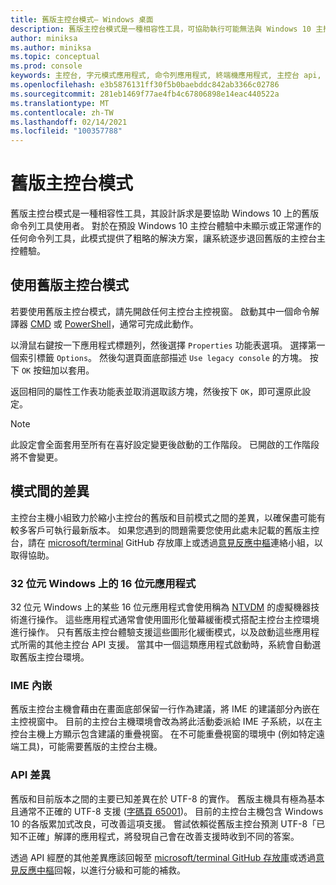 ```yaml
---
title: 舊版主控台模式– Windows 桌面
description: 舊版主控台模式是一種相容性工具，可協助執行可能無法與 Windows 10 主控台主機搭配運作的命令列應用程式
author: miniksa
ms.author: miniksa
ms.topic: conceptual
ms.prod: console
keywords: 主控台, 字元模式應用程式, 命令列應用程式, 終端機應用程式, 主控台 api, 相容性
ms.openlocfilehash: e3b5876131ff30f5b0baebddc842ab3366c02786
ms.sourcegitcommit: 281eb1469f77ae4fb4c67806898e14eac440522a
ms.translationtype: MT
ms.contentlocale: zh-TW
ms.lasthandoff: 02/14/2021
ms.locfileid: "100357788"
---
```

# <a name="legacy-console-mode"></a>舊版主控台模式

舊版主控台模式是一種相容性工具，其設計訴求是要協助 Windows 10 上的舊版命令列工具使用者。 對於在預設 Windows 10 主控台體驗中未顯示或正常運作的任何命令列工具，此模式提供了粗略的解決方案，讓系統逐步退回舊版的主控台主控體驗。

## <a name="using-legacy-console-mode"></a>使用舊版主控台模式

若要使用舊版主控台模式，請先開啟任何主控台主控視窗。 啟動其中一個命令解譯器 [CMD](/windows-server/administration/windows-commands/cmd) 或 [PowerShell](/powershell/scripting/install/installing-windows-powershell)，通常可完成此動作。

以滑鼠右鍵按一下應用程式標題列，然後選擇 `Properties` 功能表選項。 選擇第一個索引標籤 `Options`。 然後勾選頁面底部描述 `Use legacy console` 的方塊。 按下 `OK` 按鈕加以套用。

返回相同的屬性工作表功能表並取消選取該方塊，然後按下 `OK`，即可還原此設定。

> [!NOTE]
>此設定會全面套用至所有在喜好設定變更後啟動的工作階段。 已開啟的工作階段將不會變更。

## <a name="differences-between-modes"></a>模式間的差異

主控台主機小組致力於縮小主控台的舊版和目前模式之間的差異，以確保盡可能有較多客戶可執行最新版本。 如果您遇到的問題需要您使用此處未記載的舊版主控台，請在 [microsoft/terminal](https://github.com/microsoft/terminal/) GitHub 存放庫上或透過[意見反應中樞](/windows-insider/feedback-hub/feedback-hub-app)連絡小組，以取得協助。

### <a name="16-bit-applications-on-32-bit-windows"></a>32 位元 Windows 上的 16 位元應用程式

32 位元 Windows 上的某些 16 位元應用程式會使用稱為 [NTVDM](/windows/compatibility/ntvdm-and-16-bit-app-support) 的虛擬機器技術進行操作。 這些應用程式通常會使用圖形化螢幕緩衝模式搭配主控台主控環境進行操作。 只有舊版主控台體驗支援這些圖形化緩衝模式，以及啟動這些應用程式所需的其他主控台 API 支援。 當其中一個這類應用程式啟動時，系統會自動選取舊版主控台環境。

### <a name="ime-embedding"></a>IME 內嵌

舊版主控台主機會藉由在畫面底部保留一行作為建議，將 IME 的建議部分內嵌在主控視窗中。 目前的主控台主機環境會改為將此活動委派給 IME 子系統，以在主控台主機上方顯示包含建議的重疊視窗。 在不可能重疊視窗的環境中 (例如特定遠端工具)，可能需要舊版的主控台主機。

### <a name="api-differences"></a>API 差異

舊版和目前版本之間的主要已知差異在於 UTF-8 的實作。 舊版主機具有極為基本且通常不正確的 UTF-8 支援 ([字碼頁 65001](/windows/win32/intl/code-pages))。 目前的主控台主機包含 Windows 10 的各版累加式改良，可改善這項支援。 嘗試依賴從舊版主控台預測 UTF-8「已知不正確」解譯的應用程式，將發現自己會在改善支援時收到不同的答案。

透過 API 經歷的其他差異應該回報至 [microsoft/terminal GitHub 存放庫](https://github.com/microsoft/terminal/)或透過[意見反應中樞](/windows-insider/feedback-hub/feedback-hub-app)回報，以進行分級和可能的補救。
